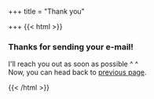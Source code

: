 +++
title = "Thank you"

+++
{{< html >}}

<section class="container centered">

<div class="error">

<h3>Thanks for sending your e-mail!</h3>

<p>I'll reach you out as soon as possible ^ ^<br />Now, you can head back to <a href="/contact">previous page</a>.</p>

</div>

</section>

{{< /html >}}